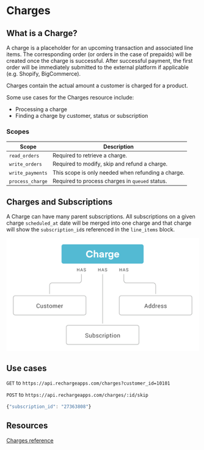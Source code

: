 # Charges

## What is a Charge?

A charge is a placeholder for an upcoming transaction and associated line items. The corresponding order (or orders in the case of prepaids) will be created once the charge is successful. After successful payment, the first order will be immediately submitted to the external platform if applicable (e.g. Shopify, BigCommerce).

Charges contain the actual amount a customer is charged for a product.

Some use cases for the Charges resource include:
- Processing a charge
- Finding a charge by customer, status or subscription

### Scopes

|Scope|Description|
|-|-|
|`read_orders`| Required to retrieve a charge.|
|`write_orders`| Required to modify, skip and refund a charge.|
|`write_payments`| This scope is only needed when refunding a charge.|
|`process_charge`| Required to process charges in `queued` status.|

## Charges and Subscriptions
A Charge can have many parent subscriptions. All subscriptions on a given charge `scheduled_at` date will be merged into one charge and that charge will show the `subscription_id`s referenced in the `line_items` block.

![charges](assets/images/charge.png)

## Use cases

<!--
type: tab
title: Retrieve a charge by customer_id
-->

`GET` to `https://api.rechargeapps.com/charges?customer_id=10101`

<!--
type: tab
title: Skip a charge
-->

`POST` to `https://api.rechargeapps.com/charges/:id/skip`

```js
{"subscription_id": "27363808"}
```
<!-- type: tab-end -->

## Resources
[Charges reference](https://developer.rechargepayments.com/#charges)
